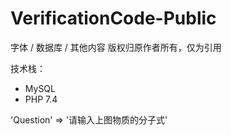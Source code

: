 # VerificationCode-Public

字体 / 数据库 / 其他内容 版权归原作者所有，仅为引用

技术栈：

- MySQL
- PHP 7.4

'Question' => '请输入上图物质的分子式'
